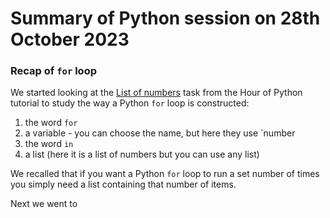 # Summary of Python session on 28th October 2023

### Recap of `for` loop

We started looking at the [List of numbers](https://hourofpython.trinket.io/a-visual-introduction-to-python#/repeating-with-loops-and-lists/lists-of-numbers) task from the Hour of Python tutorial to study the way a Python `for` loop is constructed:

1. the word `for`
2. a variable - you can choose the name, but here they use `number
3. the word `in`
4. a list (here it is a list of numbers but you can use any list)

We recalled that if you want a Python `for` loop to run a set number of times you simply need a list containing that number of items.

Next we went to 
